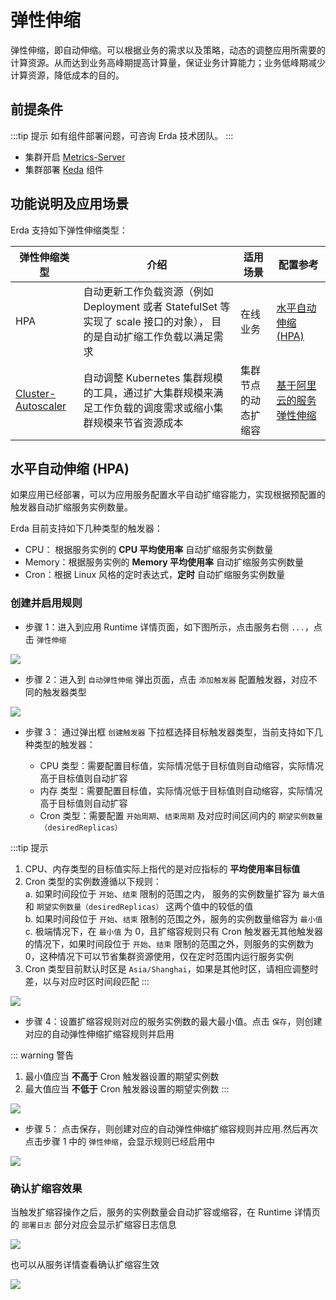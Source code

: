 # 弹性伸缩

弹性伸缩，即自动伸缩。可以根据业务的需求以及策略，动态的调整应用所需要的计算资源。从而达到业务高峰期提高计算量，保证业务计算能力；业务低峰期减少计算资源，降低成本的目的。

## 前提条件

:::tip 提示
如有组件部署问题，可咨询 Erda 技术团队。
:::

* 集群开启 [Metrics-Server](https://github.com/kubernetes-sigs/metrics-server)
* 集群部署 [Keda](https://github.com/kedacore/keda) 组件

## 功能说明及应用场景

Erda 支持如下弹性伸缩类型：

| 弹性伸缩类型                                                                                        | 介绍                                                                          | 适用场景       | 配置参考                                                          |
|-----------------------------------------------------------------------------------------------|-----------------------------------------------------------------------------|------------|---------------------------------------------------------------|
| HPA                                                                                           | 自动更新工作负载资源（例如 Deployment 或者 StatefulSet 等实现了 scale 接口的对象）， 目的是自动扩缩工作负载以满足需求 | 在线业务       | [水平自动伸缩 (HPA)](#水平自动伸缩-hpa)                                   |
| [Cluster-Autoscaler](https://github.com/kubernetes/autoscaler/tree/master/cluster-autoscaler) | 自动调整 Kubernetes 集群规模的工具，通过扩大集群规模来满足工作负载的调度需求或缩小集群规模来节省资源成本                  | 集群节点的动态扩缩容 | [基于阿里云的服务弹性伸缩](../../best-practices/autoscaler-alicloud.html) |

## 水平自动伸缩 (HPA)

如果应用已经部署，可以为应用服务配置水平自动扩缩容能力，实现根据预配置的触发器自动扩缩服务实例数量。

Erda 目前支持如下几种类型的触发器：

* CPU： 根据服务实例的 **CPU 平均使用率** 自动扩缩服务实例数量
* Memory：根据服务实例的 **Memory 平均使用率** 自动扩缩服务实例数量
* Cron：根据 Linux 风格的定时表达式，**定时** 自动扩缩服务实例数量

### 创建并启用规则

* 步骤 1：进入到应用 Runtime 详情页面，如下图所示，点击服务右侧 `...`，点击 `弹性伸缩`

![](http://terminus-paas.oss-cn-hangzhou.aliyuncs.com/paas-doc/2022/07/29/93abeb7a-7bbf-4f34-961f-cffdd50cd823.png)

* 步骤 2：进入到 `自动弹性伸缩` 弹出页面，点击 `添加触发器` 配置触发器，对应不同的触发器类型

![](http://terminus-paas.oss-cn-hangzhou.aliyuncs.com/paas-doc/2022/07/29/c83328c8-8adc-4bfb-98bc-9e8a0038e02b.png)

* 步骤 3： 通过弹出框 `创建触发器` 下拉框选择目标触发器类型，当前支持如下几种类型的触发器：

    * CPU 类型：需要配置目标值，实际情况低于目标值则自动缩容，实际情况高于目标值则自动扩容
    * 内存 类型：需要配置目标值，实际情况低于目标值则自动缩容，实际情况高于目标值则自动扩容
    * Cron 类型：需要配置 `开始周期`、`结束周期` 及对应时间区间内的 `期望实例数量（desiredReplicas）`

:::tip 提示
1. CPU、内存类型的目标值实际上指代的是对应指标的 **平均使用率目标值**
2. Cron 类型的实例数遵循以下规则：  
   a. 如果时间段位于 `开始`、`结束` 限制的范围之内， 服务的实例数量扩容为 `最大值` 和 `期望实例数量（desiredReplicas）`
   这两个值中的较低的值  
   b. 如果时间段位于 `开始`、`结束` 限制的范围之外，服务的实例数量缩容为 `最小值`  
   c. 极端情况下，在 `最小值` 为 0，且扩缩容规则只有 Cron 触发器无其他触发器的情况下，如果时间段位于 `开始`、`结束`
   限制的范围之外，则服务的实例数为 0，这种情况下可以节省集群资源使用，仅在定时范围内运行服务实例
3. Cron 类型目前默认时区是 `Asia/Shanghai`，如果是其他时区，请相应调整时差，以与对应时区时间段匹配
:::

![](http://terminus-paas.oss-cn-hangzhou.aliyuncs.com/paas-doc/2022/07/29/9f01624a-3e65-4606-b3b5-bf75b37a70c9.png)

* 步骤 4：设置扩缩容规则对应的服务实例数的最大最小值。点击 `保存`，则创建对应的自动弹性伸缩扩缩容规则并启用

::: warning 警告

1. 最小值应当 **不高于** Cron 触发器设置的期望实例数
2. 最大值应当 **不低于** Cron 触发器设置的期望实例数
   :::

![](http://terminus-paas.oss-cn-hangzhou.aliyuncs.com/paas-doc/2022/07/29/f0f30e68-9812-46f9-bf1c-6025e68a04ad.png)

* 步骤 5： 点击保存，则创建对应的自动弹性伸缩扩缩容规则并应用.然后再次点击步骤 1 中的 `弹性伸缩`，会显示规则已经启用中

![](http://terminus-paas.oss-cn-hangzhou.aliyuncs.com/paas-doc/2022/07/29/00478341-0271-415f-8991-59f8c72ab605.png)

### 确认扩缩容效果

当触发扩缩容操作之后，服务的实例数量会自动扩容或缩容，在 Runtime 详情页的 `部署日志` 部分对应会显示扩缩容日志信息

![](http://terminus-paas.oss-cn-hangzhou.aliyuncs.com/paas-doc/2022/08/01/27585e70-647f-47e7-a16b-3e89bc8bc33c.png)

也可以从服务详情查看确认扩缩容生效

![](http://terminus-paas.oss-cn-hangzhou.aliyuncs.com/paas-doc/2022/07/29/2548a557-f54d-483b-b78e-ac86b9c3cf4b.png)
